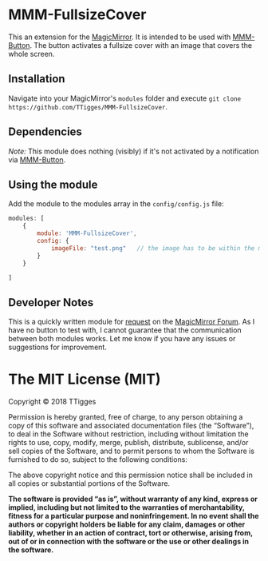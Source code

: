 # MMM-FullsizeCover
This an extension for the [MagicMirror](https://github.com/MichMich/MagicMirror). It is intended to be used with [MMM-Button](https://github.com/PtrBld/MMM-Button). The button activates a fullsize cover with an image that covers the whole screen.
## Installation
Navigate into your MagicMirror's `modules` folder and execute `git clone https://github.com/TTigges/MMM-FullsizeCover`.
## Dependencies
*Note:* This module does nothing (visibly) if it's not activated by a notification via [MMM-Button](https://github.com/PtrBld/MMM-Button).
## Using the module
Add the module to the modules array in the `config/config.js` file:
````javascript
modules: [
	{
		module: 'MMM-FullsizeCover',
		config: {
			imageFile: "test.png"	// the image has to be within the module folder
		}
	}

]
````
## Developer Notes
This is a quickly written module for [request](https://forum.magicmirror.builders/topic/6236/show-a-picture-infont-of-everything-with-a-button) on the [MagicMirror Forum](https://forum.magicmirror.builders).
As I have no button to test with, I cannot guarantee that the communication between both modules works. Let me know if you have any issues or suggestions for improvement.

The MIT License (MIT)
=====================

Copyright © 2018 TTigges

Permission is hereby granted, free of charge, to any person
obtaining a copy of this software and associated documentation
files (the “Software”), to deal in the Software without
restriction, including without limitation the rights to use,
copy, modify, merge, publish, distribute, sublicense, and/or sell
copies of the Software, and to permit persons to whom the
Software is furnished to do so, subject to the following
conditions:

The above copyright notice and this permission notice shall be
included in all copies or substantial portions of the Software.

**The software is provided “as is”, without warranty of any kind, express or implied, including but not limited to the warranties of merchantability, fitness for a particular purpose and noninfringement. In no event shall the authors or copyright holders be liable for any claim, damages or other liability, whether in an action of contract, tort or otherwise, arising from, out of or in connection with the software or the use or other dealings in the software.**
